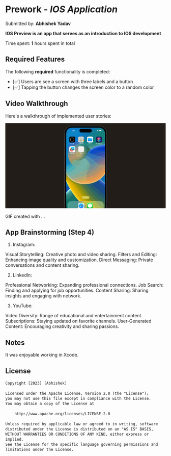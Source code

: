 # Prework - *IOS Application*

Submitted by: **Abhishek Yadav**

**IOS Preview is an app that serves as an introduction to IOS development**

Time spent: **1** hours spent in total

## Required Features

The following **required** functionality is completed:

- [✅] Users are see a screen with three labels and a button
- [✅] Tapping the button changes the screen color to a random color
 
## Video Walkthrough

Here's a walkthrough of implemented user stories:

<img src='./IOS 101.gif' title='Video Walkthrough' width='' alt='Video Walkthrough' />

<!-- Replace this with whatever GIF tool you used! -->
GIF created with ...  
<!-- Recommended tools:
[Kap](https://getkap.co/) for macOS
[ScreenToGif](https://www.screentogif.com/) for Windows
[peek](https://github.com/phw/peek) for Linux. -->

## App Brainstorming (Step 4)
1. Instagram:

Visual Storytelling: Creative photo and video sharing.
Filters and Editing: Enhancing image quality and customization.
Direct Messaging: Private conversations and content sharing.

2. LinkedIn:

Professional Networking: Expanding professional connections.
Job Search: Finding and applying for job opportunities.
Content Sharing: Sharing insights and engaging with network.

3. YouTube:

Video Diversity: Range of educational and entertainment content.
Subscriptions: Staying updated on favorite channels.
User-Generated Content: Encouraging creativity and sharing passions.


## Notes
It was enjoyable working in Xcode.

## License

    Copyright [2023] [Abhishek]

    Licensed under the Apache License, Version 2.0 (the "License");
    you may not use this file except in compliance with the License.
    You may obtain a copy of the License at

        http://www.apache.org/licenses/LICENSE-2.0

    Unless required by applicable law or agreed to in writing, software
    distributed under the License is distributed on an "AS IS" BASIS,
    WITHOUT WARRANTIES OR CONDITIONS OF ANY KIND, either express or implied.
    See the License for the specific language governing permissions and
    limitations under the License.
